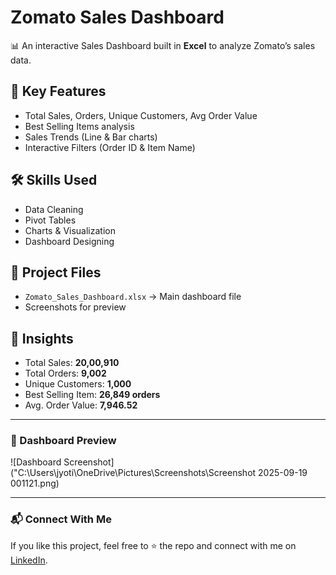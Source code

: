 # Zomato Sales Dashboard

📊 An interactive Sales Dashboard built in **Excel** to analyze Zomato’s sales data.  

## 🔎 Key Features
- Total Sales, Orders, Unique Customers, Avg Order Value
- Best Selling Items analysis
- Sales Trends (Line & Bar charts)
- Interactive Filters (Order ID & Item Name)

## 🛠️ Skills Used
- Data Cleaning  
- Pivot Tables  
- Charts & Visualization  
- Dashboard Designing  

## 📂 Project Files
- `Zomato_Sales_Dashboard.xlsx` → Main dashboard file  
- Screenshots for preview  

## 🚀 Insights
- Total Sales: **20,00,910**  
- Total Orders: **9,002**  
- Unique Customers: **1,000**  
- Best Selling Item: **26,849 orders**  
- Avg. Order Value: **7,946.52**  

---

### 📸 Dashboard Preview
![Dashboard Screenshot]("C:\Users\jyoti\OneDrive\Pictures\Screenshots\Screenshot 2025-09-19 001121.png)

---

### 📬 Connect With Me
If you like this project, feel free to ⭐ the repo and connect with me on [LinkedIn](linkedin.com/in/jyoti-kashyap-58a32336b).
